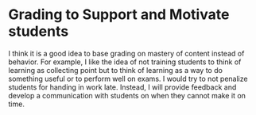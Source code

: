 # Grading to Support and Motivate students

I think it is a good idea to base grading on mastery
of content instead of behavior. For example, I like the idea
of not training students to think of learning as collecting
point but to think of learning as a way to do something useful
or to perform well on exams. I would try to not penalize students
for handing in work late. Instead, I will provide feedback and
develop a communication with students on when they cannot make it on time.

